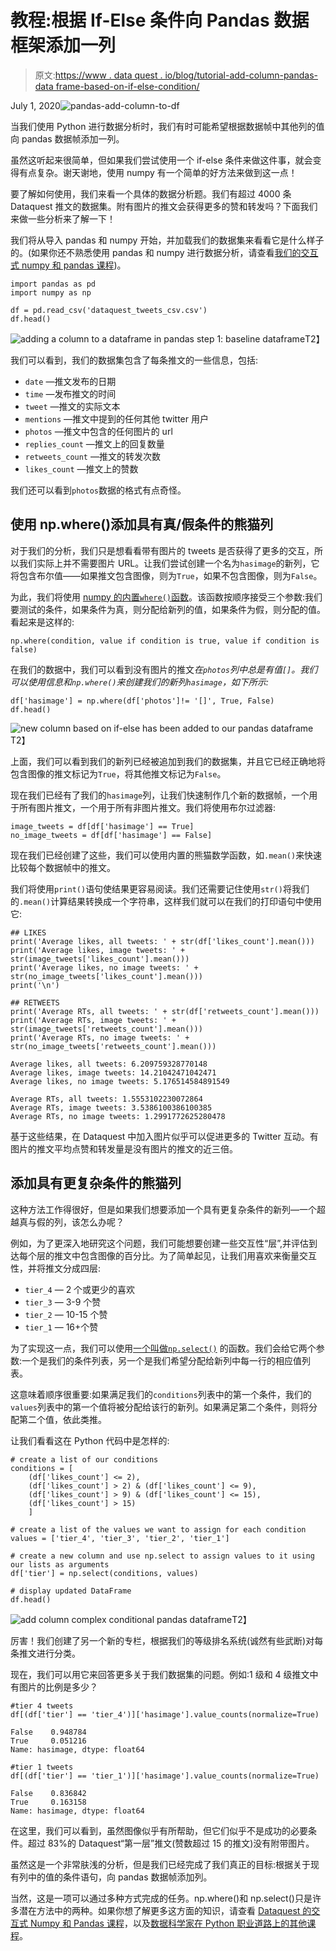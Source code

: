 # 教程:根据 If-Else 条件向 Pandas 数据框架添加一列

> 原文:[https://www . data quest . io/blog/tutorial-add-column-pandas-data frame-based-on-if-else-condition/](https://www.dataquest.io/blog/tutorial-add-column-pandas-dataframe-based-on-if-else-condition/)

July 1, 2020![pandas-add-column-to-df](../Images/5a4cf13a8742d3c0a507909df6c4977d.png)

当我们使用 Python 进行数据分析时，我们有时可能希望根据数据帧中其他列的值向 pandas 数据帧添加一列。

虽然这听起来很简单，但如果我们尝试使用一个 if-else 条件来做这件事，就会变得有点复杂。谢天谢地，使用 numpy 有一个简单的好方法来做到这一点！

要了解如何使用，我们来看一个具体的数据分析题。我们有超过 4000 条 Dataquest 推文的数据集。附有图片的推文会获得更多的赞和转发吗？下面我们来做一些分析来了解一下！

我们将从导入 pandas 和 numpy 开始，并加载我们的数据集来看看它是什么样子的。(如果你还不熟悉使用 pandas 和 numpy 进行数据分析，请查看[我们的交互式 numpy 和 pandas 课程](https://www.dataquest.io/course/pandas-fundamentals/))。

```
import pandas as pd
import numpy as np

df = pd.read_csv('dataquest_tweets_csv.csv')
df.head()
```

![adding a column to a dataframe in pandas step 1: baseline dataframe](../Images/0b5a2695d43c389bccb4385210fb7e90.png "add-column-to-pandas-dataframe")T2】

我们可以看到，我们的数据集包含了每条推文的一些信息，包括:

*   `date` —推文发布的日期
*   `time` —发布推文的时间
*   `tweet` —推文的实际文本
*   `mentions` —推文中提到的任何其他 twitter 用户
*   `photos` —推文中包含的任何图片的 url
*   `replies_count` —推文上的回复数量
*   `retweets_count` —推文的转发次数
*   `likes_count` —推文上的赞数

我们还可以看到`photos`数据的格式有点奇怪。

## 使用 np.where()添加具有真/假条件的熊猫列

对于我们的分析，我们只是想看看带有图片的 tweets 是否获得了更多的交互，所以我们实际上并不需要图片 URL。让我们尝试创建一个名为`hasimage`的新列，它将包含布尔值——如果推文包含图像，则为`True`，如果不包含图像，则为`False`。

为此，我们将使用 [numpy 的内置`where()`函数](https://numpy.org/doc/stable/reference/generated/numpy.where.html)。该函数按顺序接受三个参数:我们要测试的条件，如果条件为真，则分配给新列的值，如果条件为假，则分配的值。看起来是这样的:

```
np.where(condition, value if condition is true, value if condition is false)
```

在我们的数据中，我们可以看到没有图片的推文*在`photos`列中总是有值`[]`。我们可以使用信息和`np.where()`来创建我们的新列`hasimage`，如下所示:*

```
df['hasimage'] = np.where(df['photos']!= '[]', True, False)
df.head()
```

![new column based on if-else has been added to our pandas dataframe](../Images/d823c3b2161828625527f7184aabb11b.png "column added to pandas dataframe")T2】

上面，我们可以看到我们的新列已经被追加到我们的数据集，并且它已经正确地将包含图像的推文标记为`True`，将其他推文标记为`False`。

现在我们已经有了我们的`hasimage`列，让我们快速制作几个新的数据帧，一个用于所有图片推文，一个用于所有非图片推文。我们将使用布尔过滤器:

```
image_tweets = df[df['hasimage'] == True]
no_image_tweets = df[df['hasimage'] == False]
```

现在我们已经创建了这些，我们可以使用内置的熊猫数学函数，如`.mean()`来快速比较每个数据帧中的推文。

我们将使用`print()`语句使结果更容易阅读。我们还需要记住使用`str()`将我们的`.mean()`计算结果转换成一个字符串，这样我们就可以在我们的打印语句中使用它:

```
## LIKES
print('Average likes, all tweets: ' + str(df['likes_count'].mean()))
print('Average likes, image tweets: ' + str(image_tweets['likes_count'].mean()))
print('Average likes, no image tweets: ' + str(no_image_tweets['likes_count'].mean()))
print('\n')

## RETWEETS
print('Average RTs, all tweets: ' + str(df['retweets_count'].mean()))
print('Average RTs, image tweets: ' + str(image_tweets['retweets_count'].mean()))
print('Average RTs, no image tweets: ' + str(no_image_tweets['retweets_count'].mean()))
```

```
Average likes, all tweets: 6.209759328770148
Average likes, image tweets: 14.21042471042471
Average likes, no image tweets: 5.176514584891549

Average RTs, all tweets: 1.5553102230072864
Average RTs, image tweets: 3.5386100386100385
Average RTs, no image tweets: 1.2991772625280478
```

基于这些结果，在 Dataquest 中加入图片似乎可以促进更多的 Twitter 互动。有图片的推文平均点赞和转发量是没有图片的推文的近三倍。

## 添加具有更复杂条件的熊猫列

这种方法工作得很好，但是如果我们想要添加一个具有更复杂条件的新列—一个超越真与假的列，该怎么办呢？

例如，为了更深入地研究这个问题，我们可能想要创建一些交互性“层”,并评估到达每个层的推文中包含图像的百分比。为了简单起见，让我们用喜欢来衡量交互性，并将推文分成四层:

*   `tier_4` — 2 个或更少的喜欢
*   `tier_3` — 3-9 个赞
*   `tier_2` — 10-15 个赞
*   `tier_1` — 16+个赞

为了实现这一点，我们可以使用[一个叫做`np.select()`](https://numpy.org/doc/stable/reference/generated/numpy.select.html) 的函数。我们会给它两个参数:一个是我们的条件列表，另一个是我们希望分配给新列中每一行的相应值列表。

这意味着顺序很重要:如果满足我们的`conditions`列表中的第一个条件，我们的`values`列表中的第一个值将被分配给该行的新列。如果满足第二个条件，则将分配第二个值，依此类推。

让我们看看这在 Python 代码中是怎样的:

```
# create a list of our conditions
conditions = [
    (df['likes_count'] <= 2),
    (df['likes_count'] > 2) & (df['likes_count'] <= 9),
    (df['likes_count'] > 9) & (df['likes_count'] <= 15),
    (df['likes_count'] > 15)
    ]

# create a list of the values we want to assign for each condition
values = ['tier_4', 'tier_3', 'tier_2', 'tier_1']

# create a new column and use np.select to assign values to it using our lists as arguments
df['tier'] = np.select(conditions, values)

# display updated DataFrame
df.head()
```

![](../Images/e4617d70bd5e28e3c2649a4dfac1377b.png "add column complex conditional pandas dataframe")T2】

厉害！我们创建了另一个新的专栏，根据我们的等级排名系统(诚然有些武断)对每条推文进行分类。

现在，我们可以用它来回答更多关于我们数据集的问题。例如:1 级和 4 级推文中有图片的比例是多少？

```
#tier 4 tweets
df[(df['tier'] == 'tier_4')]['hasimage'].value_counts(normalize=True)
```

```
False    0.948784
True     0.051216
Name: hasimage, dtype: float64
```

```
#tier 1 tweets
df[(df['tier'] == 'tier_1')]['hasimage'].value_counts(normalize=True)
```

```
False    0.836842
True     0.163158
Name: hasimage, dtype: float64
```

在这里，我们可以看到，虽然图像似乎有所帮助，但它们似乎不是成功的必要条件。超过 83%的 Dataquest“第一层”推文(赞数超过 15 的推文)没有附带图片。

虽然这是一个非常肤浅的分析，但是我们已经完成了我们真正的目标:根据关于现有列中的值的条件语句，向 pandas 数据帧添加列。

当然，这是一项可以通过多种方式完成的任务。np.where()和 np.select()只是许多潜在方法中的两种。如果你想了解更多这方面的知识，请查看 [Dataquest 的交互式 Numpy 和 Pandas 课程](https://www.dataquest.io/course/pandas-fundamentals/)，以及[数据科学家在 Python 职业道路上的其他课程](https://www.dataquest.io/path/data-scientist/)。